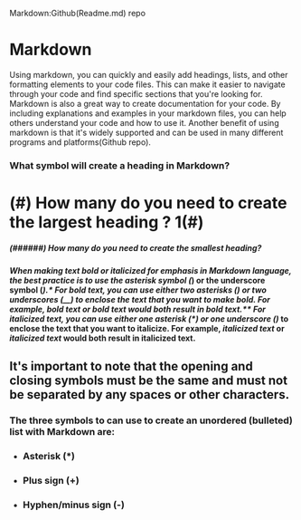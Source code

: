  Markdown:Github(Readme.md) repo

# Markdown
Using markdown, you can quickly and easily add headings, lists, and other formatting elements to your code files. This can make it easier to navigate through your code and find specific sections that you're looking for. Markdown is also a great way to create documentation for your code. By including explanations and examples in your markdown files, you can help others understand your code and how to use it. Another benefit of using markdown is that it's widely supported and can be used in many different programs and platforms(Github repo). 

### What symbol will create a heading in Markdown?
# (#) How many do you need to create the largest heading ? 1(#)
##### (######) How many do you need to create the smallest heading?

#### *When making text bold or italicized for emphasis in Markdown language, the best practice is to use the asterisk symbol (*) or the underscore symbol (_).* **For bold text, you can use either two asterisks (**) or two underscores (__) to enclose the text that you want to make bold. For example, **bold text** or __bold text__ would both result in bold text.** For italicized text, you can use either one _asterisk (*) or one underscore (_)_ to enclose the text that you want to italicize. For example, *italicized text* or _italicized text_ would both result in italicized text.
## It's important to note that the opening and closing symbols must be the same and must not be separated by any spaces or other characters.

### The three symbols to can use to create an unordered (bulleted) list with Markdown are:

* ### **Asterisk (*)**
* ### **Plus sign (+)**
* ### **Hyphen/minus sign (-)**

